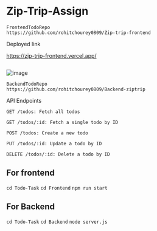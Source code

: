 # Zip-Trip-Assign

```
FrontendTodoRepo
https://github.com/rohitchourey0809/Zip-trip-frontend

```
Deployed link

https://zip-trip-frontend.vercel.app/

```

```
![image](https://github.com/rohitchourey0809/Zip-Trip-Assign/assets/97465195/f662ee22-31ac-447a-b600-c87369b8726d)

```
BackendTodoRepo
https://github.com/rohitchourey0809/Backend-ziptrip

```
API Endpoints

```
GET /todos: Fetch all todos
```

```
GET /todos/:id: Fetch a single todo by ID
```

```
POST /todos: Create a new todo
```

```
PUT /todos/:id: Update a todo by ID
```

```
DELETE /todos/:id: Delete a todo by ID
```

## For frontend

`cd Todo-Task`
`cd Frontend`
`npm run start`

## For Backend

`cd Todo-Task`
`cd Backend`
`node server.js`


